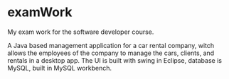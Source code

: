 # examWork
My exam work for the software developer course.

A Java based management application for a car rental company, witch allows the employees of the company to manage the cars, clients, and rentals in a desktop app.
The UI is built with swing in Eclipse, database is MySQL, built in MySQL workbench.
